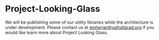 Project-Looking-Glass
=====================
We will be publishing some of our utility libraries while the architecture is under development.
Please contact us at einherjar@valhallarad.org if you would like learn more about Project Looking Glass.
